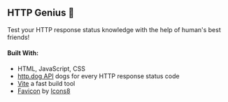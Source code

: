 ## HTTP Genius 🐶

Test your HTTP response status knowledge with the help of human's best friends!

#### Built With:

- HTML, JavaScript, CSS
- [http.dog API](https://http.dog/)  dogs for every HTTP response status code
- [Vite](https://vitejs.dev/guide/) a fast build tool
- [Favicon](https://icons8.com/icon/DYuG8jKiYeUD/neural-connections) by [Icons8](https://icons8.com/icon/DYuG8jKiYeUD/neural-connections)

